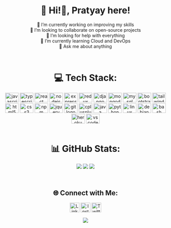<div align="center">

# 💫 Hi!👋, Pratyay here!<br>

🔭 I’m currently working on improving my skills<br>
👯 I’m looking to collaborate on open-source projects<br>
🤝 I’m looking for help with everything<br>
🌱 I’m currently learning Cloud and DevOps<br>
💬 Ask me about anything

<br>

# 💻 Tech Stack:
<div align="center">
  <img src="https://cdn.jsdelivr.net/gh/devicons/devicon/icons/javascript/javascript-original.svg" height="30" width="42" alt="javascript logo"  />
  <img src="https://cdn.jsdelivr.net/gh/devicons/devicon/icons/typescript/typescript-original.svg" height="30" width="42" alt="typescript logo"  />
  <img src="https://cdn.jsdelivr.net/gh/devicons/devicon/icons/react/react-original.svg" height="30" width="42" alt="react logo"  />
  <img src="https://cdn.jsdelivr.net/gh/devicons/devicon/icons/nodejs/nodejs-original.svg" height="30" width="42" alt="nodejs logo"  />
  <img src="https://cdn.jsdelivr.net/gh/devicons/devicon/icons/express/express-original.svg" height="30" width="42" alt="express logo"  />
  <img src="https://cdn.jsdelivr.net/gh/devicons/devicon/icons/redux/redux-original.svg" height="30" width="42" alt="redux logo"  />
  <img src="https://cdn.jsdelivr.net/gh/devicons/devicon/icons/django/django-plain.svg" height="30" width="42" alt="django logo"  />
  <img src="https://cdn.jsdelivr.net/gh/devicons/devicon/icons/mongodb/mongodb-original.svg" height="30" width="42" alt="mongodb logo"  />
  <img src="https://cdn.jsdelivr.net/gh/devicons/devicon/icons/mysql/mysql-original.svg" height="30" width="42" alt="mysql logo"  />
  <img src="https://cdn.jsdelivr.net/gh/devicons/devicon/icons/bootstrap/bootstrap-original.svg" height="30" width="42" alt="bootstrap logo"  />
  <img src="https://cdn.jsdelivr.net/gh/devicons/devicon/icons/tailwindcss/tailwindcss-plain.svg" height="30" width="42" alt="tailwindcss logo"  />
  <img src="https://cdn.jsdelivr.net/gh/devicons/devicon/icons/html5/html5-original.svg" height="30" width="42" alt="html5 logo"  />
  <img src="https://cdn.jsdelivr.net/gh/devicons/devicon/icons/css3/css3-original.svg" height="30" width="42" alt="css3 logo"  />
  <img src="https://cdn.jsdelivr.net/gh/devicons/devicon/icons/npm/npm-original-wordmark.svg" height="30" width="42" alt="npm logo"  />
  <img src="https://cdn.jsdelivr.net/gh/devicons/devicon/icons/jquery/jquery-original.svg" height="30" width="42" alt="jquery logo"  />
  <img src="https://cdn.jsdelivr.net/gh/devicons/devicon/icons/git/git-original.svg" height="30" width="42" alt="git logo"  />
  <img src="https://cdn.jsdelivr.net/gh/devicons/devicon/icons/cplusplus/cplusplus-original.svg" height="30" width="42" alt="cplusplus logo"  />
  <img src="https://cdn.jsdelivr.net/gh/devicons/devicon/icons/java/java-original.svg" height="30" width="42" alt="java logo"  />
  <img src="https://cdn.jsdelivr.net/gh/devicons/devicon/icons/python/python-original.svg" height="30" width="42" alt="python logo"  />
  <img src="https://cdn.jsdelivr.net/gh/devicons/devicon/icons/linux/linux-original.svg" height="30" width="42" alt="linux logo"  />
  <img src="https://cdn.jsdelivr.net/gh/devicons/devicon/icons/debian/debian-original.svg" height="30" width="42" alt="debian logo"  />
  <img src="https://cdn.jsdelivr.net/gh/devicons/devicon/icons/bash/bash-original.svg" height="30" width="42" alt="bash logo"  />
  <img src="https://cdn.jsdelivr.net/gh/devicons/devicon/icons/heroku/heroku-original.svg" height="30" width="42" alt="heroku logo"  />
  <img src="https://cdn.jsdelivr.net/gh/devicons/devicon/icons/vscode/vscode-original.svg" height="30" width="42" alt="vscode logo"  />
</div>

<br>

# 📊 GitHub Stats:
![](https://github-readme-stats.vercel.app/api?username=prasarCodes&theme=transparent&hide_border=true&include_all_commits=false&count_private=true&card_width=420px&hide_title=true&show_icons=true)
![](https://github-readme-streak-stats.herokuapp.com/?user=prasarCodes&theme=transparent&hide_border=true&card_width=420px)
![](https://github-readme-stats.vercel.app/api/top-langs/?username=prasarCodes&theme=transparent&hide_border=true&include_all_commits=false&count_private=true&layout=compact&card_width=420px&hide_title=true)

<br>

## 🌐 Connect with Me:
<a href="https://www.linkedin.com/in/pratyay-sarkar/"><img src="https://user-images.githubusercontent.com/55887682/235256793-b0b5c3f5-8016-4243-95d8-0f920299fcc3.png" width="30px" alt="LinkedIn"></a> 
<a href="https://www.instagram.com/__prasar__/"><img src="https://user-images.githubusercontent.com/55887682/235256819-0f87192a-ab70-4f6f-9c0e-bdbd2a5918fe.png" width="30px" alt="Instagram"></a> 
<a href="https://twitter.com/__prasar__"><img src="https://user-images.githubusercontent.com/55887682/235256891-d57a100f-2495-4541-96e8-39a71cbb884c.png" width="30px" alt="Twitter"></a>



[![](https://visitcount.itsvg.in/api?id=prasarCodes&icon=5&color=12)](https://visitcount.itsvg.in)

</div>
